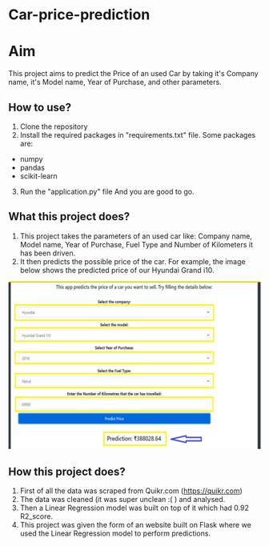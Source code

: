 # Car-price-prediction

# Aim
This project aims to predict the Price of an used Car by taking it's Company name, it's Model name, Year of Purchase, and other parameters.

## How to use?
1. Clone the repository
2. Install the required packages in "requirements.txt" file.
Some packages are:
 - numpy 
 - pandas 
 - scikit-learn
3. Run the "application.py" file
And you are good to go.

## What this project does?
1. This project takes the parameters of an used car like: Company name, Model name, Year of Purchase, Fuel Type and Number of Kilometers it has been driven.
2. It then predicts the possible price of the car. For example, the image below shows the predicted price of our Hyundai Grand i10. 
<img src="https://github.com/aditisingh118/Car-price-prediction/blob/main/predict.png">

## How this project does?
1. First of all the data was scraped from Quikr.com (https://quikr.com) 
2. The data was cleaned (it was super unclean :( ) and analysed.
3. Then a Linear Regression model was built on top of it which had 0.92 R2_score.
4. This project was given the form of an website built on Flask where we used the Linear Regression model to perform predictions.
